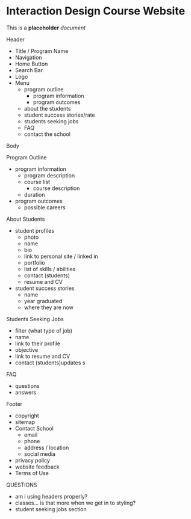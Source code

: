 # Interaction Design Course Website
This is a **placeholder** _document_

Header 
- Title / Program Name
- Navigation
- Home Button
- Search Bar
- Logo
- Menu
    - program outline
        - program information
        - program outcomes
    - about the students
    - student success stories/rate
    - students seeking jobs
    - FAQ
    - contact the school

Body

Program Outline
- program information
    - program description
    - course list
        - course description
    - duration
- program outcomes
    - possible careers

About Students
- student profiles
    - photo
    - name
    - bio
    - link to personal site / linked in
    - portfolio
    - list of skills / abilities
    - contact (students)
    - resume and CV
- student success stories
    - name
    - year graduated
    - where they are now

Students Seeking Jobs
- filter (what type of job)
- name
- link to their profile
- objective
- link to resume and CV
- contact (students)updates s

FAQ  
- questions
- answers

Footer
- copyright
- sitemap
- Contact School
    - email
    - phone
    - address / location
    - social media
- privacy policy
- website feedback
- Terms of Use

QUESTIONS
- am i using headers properly?
- classes... is that more when we get in to styling?
- student seeking jobs section